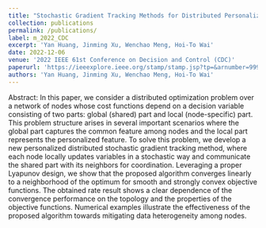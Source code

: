 ```yaml
---
title: "Stochastic Gradient Tracking Methods for Distributed Personalized Optimization over Networks"
collection: publications
permalink: /publications/
label: m_2022_CDC
excerpt: 'Yan Huang, Jinming Xu, Wenchao Meng, Hoi-To Wai'
date: 2022-12-06
venue: '2022 IEEE 61st Conference on Decision and Control (CDC)'
paperurl: 'https://ieeexplore.ieee.org/stamp/stamp.jsp?tp=&arnumber=9992793'
authors: 'Yan Huang, Jinming Xu, Wenchao Meng, Hoi-To Wai'
---
```


Abstract: In this paper, we consider a distributed optimization problem over a network of nodes whose cost functions depend on a decision variable consisting of two parts: global (shared) part and local (node-specific) part. This problem structure arises in several important scenarios where the global part captures the common feature among nodes and the local part represents the personalized feature. To solve this problem, we develop a new personalized distributed stochastic gradient tracking method, where each node locally updates variables in a stochastic way and communicate the shared part with its neighbors for coordination. Leveraging a proper Lyapunov design, we show that the proposed algorithm converges linearly to a neighborhood of the optimum for smooth and strongly convex objective functions. The obtained rate result shows a clear dependence of the convergence performance on the topology and the properties of the objective functions. Numerical examples illustrate the effectiveness of the proposed algorithm towards mitigating data heterogeneity among nodes.

